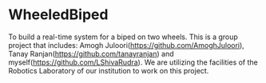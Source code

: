 # WheeledBiped
To build a real-time system for a biped on two wheels. This is a group project that includes: Amogh Juloori(https://github.com/AmoghJuloori), Tanay Ranjan(https://github.com/tanayranjan) and myself(https://github.com/LShivaRudra). We are utilizing the facilities of the Robotics Laboratory of our institution to work on this project. 
